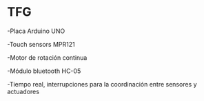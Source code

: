 # TFG

-Placa Arduino UNO 


-Touch sensors MPR121


-Motor de rotación continua 


-Módulo bluetooth HC-05


-Tiempo real, interrupciones para la coordinación entre sensores y actuadores




